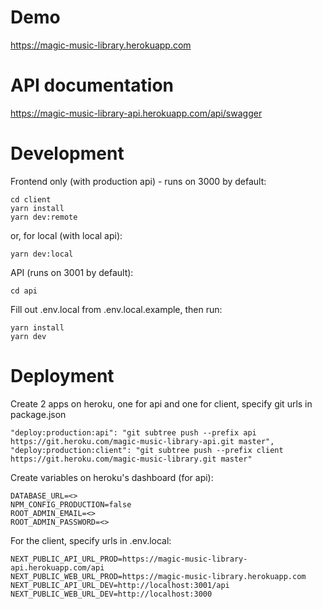 # Demo
https://magic-music-library.herokuapp.com

# API documentation
https://magic-music-library-api.herokuapp.com/api/swagger

# Development
Frontend only (with production api) - runs on 3000 by default:
```
cd client
yarn install
yarn dev:remote
```
or, for local (with local api):
```
yarn dev:local
```
API (runs on 3001 by default):
```
cd api
```
Fill out .env.local from .env.local.example, then run:
```
yarn install
yarn dev
```

# Deployment
Create 2 apps on heroku, one for api and one for client, specify git urls in package.json
```
"deploy:production:api": "git subtree push --prefix api https://git.heroku.com/magic-music-library-api.git master",
"deploy:production:client": "git subtree push --prefix client https://git.heroku.com/magic-music-library.git master"
```
Create variables on heroku's dashboard (for api):
```
DATABASE_URL=<>
NPM_CONFIG_PRODUCTION=false
ROOT_ADMIN_EMAIL=<>
ROOT_ADMIN_PASSWORD=<>
```
For the client, specify urls in .env.local:
```
NEXT_PUBLIC_API_URL_PROD=https://magic-music-library-api.herokuapp.com/api
NEXT_PUBLIC_WEB_URL_PROD=https://magic-music-library.herokuapp.com
NEXT_PUBLIC_API_URL_DEV=http://localhost:3001/api
NEXT_PUBLIC_WEB_URL_DEV=http://localhost:3000
```
